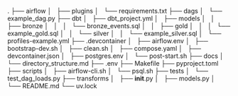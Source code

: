 .
├── airflow
│   ├── plugins
│   └── requirements.txt
├── dags
│   └── example_dag.py
├── dbt
│   ├── dbt_project.yml
│   ├── models
│   │   ├── bronze
│   │   │   └── bronze_events.sql
│   │   ├── gold
│   │   │   └── example_gold.sql
│   │   └── silver
│   │       └── example_silver.sql
│   └── profiles-example.yml
├── .devcontainer
│   ├── airflow.env
│   ├── bootstrap-dev.sh
│   ├── clean.sh
│   ├── compose.yaml
│   ├── devcontainer.json
│   ├── postgres.env
│   └── post-start.sh
├── docs
│   └── directory_structure.md
├── .env
├── Makefile
├── pyproject.toml
├── scripts
│   ├── airflow-cli.sh
│   └── psql.sh
├── tests
│   └── test_dag_loads.py
├── transforms
│   ├── __init__.py
│   ├── models.py
│   └── README.md
└── uv.lock

